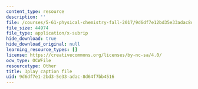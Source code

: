 ```yaml
---
content_type: resource
description: ''
file: /courses/5-61-physical-chemistry-fall-2017/9d6df7e12bd35e33adac8d64f7bb4516_3RGYj06NSTI.vtt
file_size: 44974
file_type: application/x-subrip
hide_download: true
hide_download_original: null
learning_resource_types: []
license: https://creativecommons.org/licenses/by-nc-sa/4.0/
ocw_type: OCWFile
resourcetype: Other
title: 3play caption file
uid: 9d6df7e1-2bd3-5e33-adac-8d64f7bb4516
---
```

